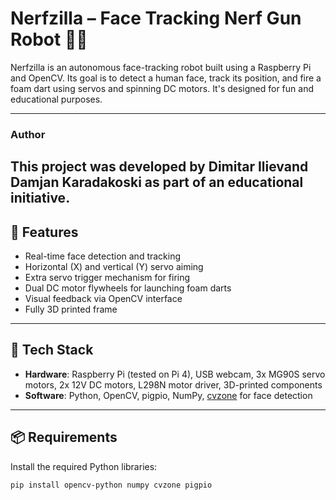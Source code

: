 # Nerfzilla – Face Tracking Nerf Gun Robot 🤖🔫

Nerfzilla is an autonomous face-tracking robot built using a Raspberry Pi and OpenCV. Its goal is to detect a human face, track its position, and fire a foam dart using servos and spinning DC motors. It's designed for fun and educational purposes.

---
### Author
This project was developed by Dimitar Ilievand Damjan Karadakoski as part of an educational initiative.
---

## 🎯 Features

- Real-time face detection and tracking
- Horizontal (X) and vertical (Y) servo aiming
- Extra servo trigger mechanism for firing
- Dual DC motor flywheels for launching foam darts
- Visual feedback via OpenCV interface
- Fully 3D printed frame

---

## 🧠 Tech Stack

- **Hardware**: Raspberry Pi (tested on Pi 4), USB webcam, 3x MG90S servo motors, 2x 12V DC motors, L298N motor driver, 3D-printed components
- **Software**: Python, OpenCV, pigpio, NumPy, [cvzone](https://github.com/cvzone/cvzone) for face detection

---

## 📦 Requirements

Install the required Python libraries:

```bash
pip install opencv-python numpy cvzone pigpio
